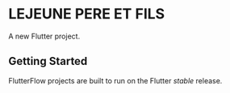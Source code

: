 # LEJEUNE PERE ET FILS

A new Flutter project.

## Getting Started

FlutterFlow projects are built to run on the Flutter _stable_ release.
